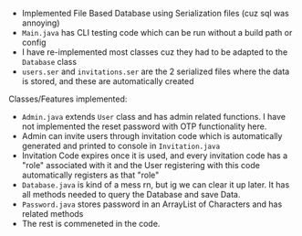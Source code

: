 - Implemented File Based Database using Serialization files (cuz sql was annoying)
- `Main.java` has CLI testing code which can be run without a build path or config
- I have re-implemented most classes cuz they had to be adapted to the `Database` class
- `users.ser` and `invitations.ser` are the 2 serialized files where the data is stored, and these are automatically created

Classes/Features implemented:
- `Admin.java` extends `User` class and has admin related functions. I have not implemented the reset password with OTP functionality here.
- Admin can invite users through invitation code which is automatically generated and printed to console in `Invitation.java`
- Invitation Code expires once it is used, and every invitation code has a "role" associated with it and the User registering with this code automatically registers as that "role"
- `Database.java` is kind of a mess rn, but ig we can clear it up later. It has all methods needed to query the Database and save Data.
- `Password.java` stores password in an ArrayList of Characters and has related methods
-  The rest is commeneted in the code.
